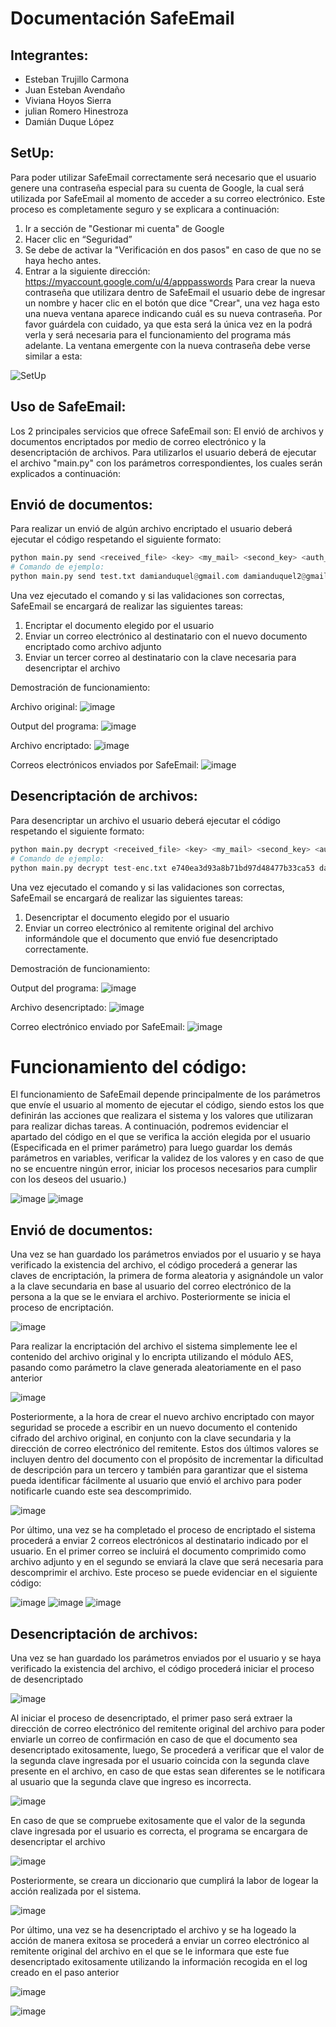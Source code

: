 # Documentación SafeEmail

## Integrantes:
- Esteban Trujillo Carmona
- Juan Esteban Avendaño
- Viviana Hoyos Sierra
- julian Romero Hinestroza
- Damián Duque López

## SetUp:
Para poder utilizar SafeEmail correctamente será necesario que el usuario genere una contraseña especial para su cuenta de Google, la cual será utilizada por SafeEmail al momento de acceder a su correo electrónico.
Este proceso es completamente seguro y se explicara a continuación:

1. Ir a sección de "Gestionar mi cuenta" de Google
2. Hacer clic en “Seguridad”
3. Se debe de activar la "Verificación en dos pasos" en caso de que no se haya hecho antes.
4. Entrar a la siguiente dirección: https://myaccount.google.com/u/4/apppasswords
Para crear la nueva contraseña que utilizara dentro de SafeEmail el usuario debe de ingresar un nombre y hacer clic en el botón que dice "Crear", una vez haga esto una nueva ventana aparece indicando cuál es su nueva contraseña. Por favor guárdela con cuidado, ya que esta será la única vez en la podrá verla y será necesaria para el funcionamiento del programa más adelante.
La ventana emergente con la nueva contraseña debe verse similar a esta:

![SetUp](https://github.com/EsteTruji/SafeEmail/assets/94024545/11c832fc-1aca-4b5d-b3af-dff0c2199be4)


## Uso de SafeEmail:
Los 2 principales servicios que ofrece SafeEmail son: El envió de archivos y documentos encriptados por medio de correo electrónico y la desencriptación de archivos. Para utilizarlos el usuario deberá de ejecutar el archivo "main.py" con los parámetros correspondientes, los cuales serán explicados a continuación:

## Envió de documentos:

Para realizar un envió de algún archivo encriptado el usuario deberá ejecutar el código respetando el siguiente formato:
```python
python main.py send <received_file> <key> <my_mail> <second_key> <auth_key>
# Comando de ejemplo:
python main.py send test.txt damianduquel@gmail.com damianduquel2@gmail.com nrvs rzju rmnh mozw
```

Una vez ejecutado el comando y si las validaciones son correctas, SafeEmail se encargará de realizar las siguientes tareas:
1. Encriptar el documento elegido por el usuario
2. Enviar un correo electrónico al destinatario con el nuevo documento encriptado como archivo adjunto
3. Enviar un tercer correo al destinatario con la clave necesaria para desencriptar el archivo

Demostración de funcionamiento:

Archivo original:
![image](https://github.com/EsteTruji/SafeEmail/assets/94024545/7d8713a1-8b65-4c5a-b944-a9131a680108)

Output del programa:
![image](https://github.com/EsteTruji/SafeEmail/assets/94024545/228d6c98-bd40-4e4e-83e0-15a6b4dd82ff)

Archivo encriptado:
![image](https://github.com/EsteTruji/SafeEmail/assets/94024545/2b49b037-440d-4647-b226-61c44b9bbbad)

Correos electrónicos enviados por SafeEmail:
![image](https://github.com/EsteTruji/SafeEmail/assets/94024545/48a1eabd-7aaa-40f7-afd5-788fd19af0f1)

## Desencriptación de archivos:

Para desencriptar un archivo el usuario deberá ejecutar el código respetando el siguiente formato:
```python
python main.py decrypt <received_file> <key> <my_mail> <second_key> <auth_key>
# Comando de ejemplo:
python main.py decrypt test-enc.txt e740ea3d93a8b71bd97d48477b33ca53 damianduquel@gmail.com damianduquel2 nrvs rzju rmnh mozw
```
Una vez ejecutado el comando y si las validaciones son correctas, SafeEmail se encargará de realizar las siguientes tareas:
1. Desencriptar el documento elegido por el usuario
2. Enviar un correo electrónico al remitente original del archivo informándole que el documento que envió fue desencriptado correctamente.

Demostración de funcionamiento:

Output del programa:
![image](https://github.com/EsteTruji/SafeEmail/assets/94024545/55cc2182-52fe-45c6-bbe1-1b69153f6412)

Archivo desencriptado:
![image](https://github.com/EsteTruji/SafeEmail/assets/94024545/b7e8becc-9fab-41bf-8c6e-86647a316977)

Correo electrónico enviado por SafeEmail:
![image](https://github.com/EsteTruji/SafeEmail/assets/94024545/38419615-39e0-42d9-af65-7e9eb2f06ada)

# Funcionamiento del código:
El funcionamiento de SafeEmail depende principalmente de los parámetros que envíe el usuario al momento de ejecutar el código, siendo estos los que definirán las acciones que realizara el sistema y los valores que utilizaran para realizar dichas tareas. A continuación, podremos evidenciar el apartado del código en el que se verifica la acción elegida por el usuario (Especificada en el primer parámetro) para luego guardar los demás parámetros en variables, verificar la validez de los valores y en caso de que no se encuentre ningún error, iniciar los procesos necesarios para cumplir con los deseos del usuario.)

![image](https://github.com/EsteTruji/SafeEmail/assets/94024545/5a5520e4-a4ef-43ef-83eb-e133af50a033)
![image](https://github.com/EsteTruji/SafeEmail/assets/94024545/524119c1-e55c-42d4-b9e7-06d69f6c37a5)

## Envió de documentos:
Una vez se han guardado los parámetros enviados por el usuario y se haya verificado la existencia del archivo, el código procederá a generar las claves de encriptación, la primera de forma aleatoria y asignándole un valor a la clave secundaria en base al usuario del correo electrónico de la persona a la que se le enviara el archivo. Posteriormente se inicia el proceso de encriptación.

![image](https://github.com/EsteTruji/SafeEmail/assets/94024545/fffdfa53-b8f0-4b15-9818-116813633d86)

Para realizar la encriptación del archivo el sistema simplemente lee el contenido del archivo original y lo encripta utilizando el módulo AES, pasando como parámetro la clave generada aleatoriamente en el paso anterior

![image](https://github.com/EsteTruji/SafeEmail/assets/94024545/0e240382-fab4-4be2-aaf0-0dd12f4e4e0a)

Posteriormente, a la hora de crear el nuevo archivo encriptado con mayor seguridad se procede a escribir en un nuevo documento el contenido cifrado del archivo original, en conjunto con la clave secundaria y la dirección de correo electrónico del remitente. Estos dos últimos valores se incluyen dentro del documento con el propósito de incrementar la dificultad de descripción para un tercero y también para garantizar que el sistema pueda identificar fácilmente al usuario que envió el archivo para poder notificarle cuando este sea descomprimido.

![image](https://github.com/EsteTruji/SafeEmail/assets/94024545/9016be70-5645-4ea3-9505-d31a818905ec)

Por último, una vez se ha completado el proceso de encriptado el sistema procederá a enviar 2 correos electrónicos al destinatario indicado por el usuario. En el primer correo se incluirá el documento comprimido como archivo adjunto y en el segundo se enviará la clave que será necesaria para descomprimir el archivo. Este proceso se puede evidenciar en el siguiente código:

![image](https://github.com/EsteTruji/SafeEmail/assets/94024545/558b60e2-cd3d-4b26-881c-27cb4a8e44fe)
![image](https://github.com/EsteTruji/SafeEmail/assets/94024545/21a0b4e1-8c06-4888-81f8-bb17ba6d58b2)
![image](https://github.com/EsteTruji/SafeEmail/assets/94024545/5063c049-5186-4f0d-8785-dc6ea3bb3aa9)


## Desencriptación de archivos:
Una vez se han guardado los parámetros enviados por el usuario y se haya verificado la existencia del archivo, el código procederá iniciar el proceso de desencriptado

![image](https://github.com/EsteTruji/SafeEmail/assets/94024545/6d8e616c-6ac0-45db-913c-f1bc9dfc7ff4)

Al iniciar el proceso de desencriptado, el primer paso será extraer la dirección de correo electrónico del remitente original del archivo para poder enviarle un correo de confirmación en caso de que el documento sea desencriptado exitosamente, luego, Se procederá a verificar que el valor de la segunda clave ingresada por el usuario coincida con la segunda clave presente en el archivo, en caso de que estas sean diferentes se le notificara al usuario que la segunda clave que ingreso es incorrecta.

![image](https://github.com/EsteTruji/SafeEmail/assets/94024545/5d6927a4-734d-4b72-a271-29cc92f5b21e)

En caso de que se compruebe exitosamente que el valor de la segunda clave ingresada por el usuario es correcta, el programa se encargara de desencriptar el archivo

![image](https://github.com/EsteTruji/SafeEmail/assets/94024545/85973ae5-bf91-4aba-b000-605cf1b53777)

Posteriormente, se creara un diccionario que cumplirá la labor de logear la acción realizada por el sistema.

![image](https://github.com/EsteTruji/SafeEmail/assets/94024545/3092201e-7fd0-49d3-92dd-a38991d8a37a)

Por último, una vez se ha desencriptado el archivo y se ha logeado la acción de manera exitosa se procederá a enviar un correo electrónico al remitente original del archivo en el que se le informara que este fue desencriptado exitosamente utilizando la información recogida en el log creado en el paso anterior

![image](https://github.com/EsteTruji/SafeEmail/assets/94024545/3e1bdb4c-e3bb-4a7c-93b5-243c4802ae74)

![image](https://github.com/EsteTruji/SafeEmail/assets/94024545/d0976ff1-285b-443b-a8d2-ab6fdbf1c94c)
